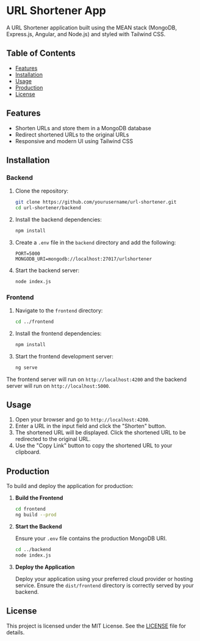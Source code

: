 # URL Shortener App

A URL Shortener application built using the MEAN stack (MongoDB, Express.js, Angular, and Node.js) and styled with Tailwind CSS.

## Table of Contents

- [Features](#features)
- [Installation](#installation)
- [Usage](#usage)
- [Production](#production)
- [License](#license)

## Features

- Shorten URLs and store them in a MongoDB database
- Redirect shortened URLs to the original URLs
- Responsive and modern UI using Tailwind CSS

## Installation

### Backend

1. Clone the repository:

    ```bash
    git clone https://github.com/yourusername/url-shortener.git
    cd url-shortener/backend
    ```

2. Install the backend dependencies:

    ```bash
    npm install
    ```

3. Create a `.env` file in the `backend` directory and add the following:

    ```env
    PORT=5000
    MONGODB_URI=mongodb://localhost:27017/urlshortener
    ```

4. Start the backend server:

    ```bash
    node index.js
    ```

### Frontend

1. Navigate to the `frontend` directory:

    ```bash
    cd ../frontend
    ```

2. Install the frontend dependencies:

    ```bash
    npm install
    ```

3. Start the frontend development server:

    ```bash
    ng serve
    ```

The frontend server will run on `http://localhost:4200` and the backend server will run on `http://localhost:5000`.

## Usage

1. Open your browser and go to `http://localhost:4200`.
2. Enter a URL in the input field and click the "Shorten" button.
3. The shortened URL will be displayed. Click the shortened URL to be redirected to the original URL.
4. Use the "Copy Link" button to copy the shortened URL to your clipboard.

## Production

To build and deploy the application for production:

1. **Build the Frontend**

    ```bash
    cd frontend
    ng build --prod
    ```

2. **Start the Backend**

    Ensure your `.env` file contains the production MongoDB URI.

    ```bash
    cd ../backend
    node index.js
    ```

3. **Deploy the Application**

    Deploy your application using your preferred cloud provider or hosting service. Ensure the `dist/frontend` directory is correctly served by your backend.

## License

This project is licensed under the MIT License. See the [LICENSE](LICENSE) file for details.
